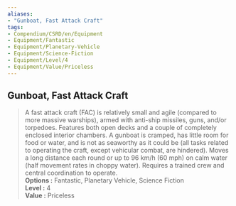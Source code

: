 ```yaml
---
aliases:
- "Gunboat, Fast Attack Craft"
tags:
- Compendium/CSRD/en/Equipment
- Equipment/Fantastic
- Equipment/Planetary-Vehicle
- Equipment/Science-Fiction
- Equipment/Level/4
- Equipment/Value/Priceless
---
```


  
## Gunboat, Fast Attack Craft  
  
>A fast attack craft (FAC) is relatively small and agile (compared to more massive warships), armed with anti-ship missiles, guns, and/or torpedoes. Features both open decks and a couple of completely enclosed interior chambers. A gunboat is cramped, has little room for food or water, and is not as seaworthy as it could be (all tasks related to operating the craft, except vehicular combat, are hindered). Moves a long distance each round or up to 96 km/h (60 mph) on calm water (half movement rates in choppy water). Requires a trained crew and central coordination to operate.  
> **Options :** Fantastic, Planetary Vehicle, Science Fiction  
> **Level :** 4  
> **Value :** Priceless